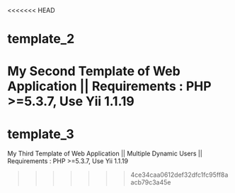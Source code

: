 <<<<<<< HEAD
# template_2
My Second Template of Web Application || Requirements : PHP >=5.3.7, Use Yii 1.1.19
=======
# template_3
My Third Template of Web Application || Multiple Dynamic Users || Requirements : PHP >=5.3.7, Use Yii 1.1.19
>>>>>>> 4ce34caa0612def32dfc1fc95ff8aacb79c3a45e
